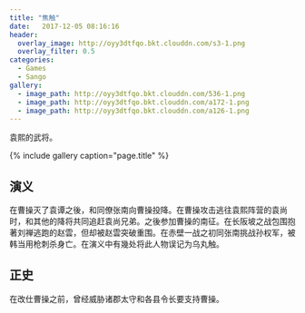 ```yaml
---
title: "焦触"
date:   2017-12-05 08:16:16
header:
  overlay_image: http://oyy3dtfqo.bkt.clouddn.com/s3-1.png
  overlay_filter: 0.5
categories:
  - Games
  - Sango
gallery:
  - image_path: http://oyy3dtfqo.bkt.clouddn.com/536-1.png
  - image_path: http://oyy3dtfqo.bkt.clouddn.com/a172-1.png
  - image_path: http://oyy3dtfqo.bkt.clouddn.com/a126-1.png
---
```


袁熙的武将。

{% include gallery caption="page.title" %}

## 演义

在曹操灭了袁谭之後，和同僚张南向曹操投降。在曹操攻击逃往袁熙阵营的袁尚时，和其他的降将共同追赶袁尚兄弟。之後参加曹操的南征。在长阪坡之战包围抱著刘禅逃跑的赵雲，但却被赵雲突破重围。在赤壁一战之初同张南挑战孙权军，被韩当用枪刺杀身亡。在演义中有幾处将此人物误记为乌丸触。

## 正史

在改仕曹操之前，曾经威胁诸郡太守和各县令长要支持曹操。